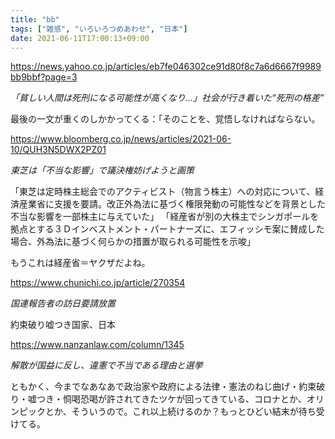 ```yaml
---
title: "bb"
tags: ["雑感", "いろいろつめあわせ", "日本"]
date: 2021-06-11T17:00:13+09:00
---
```


<https://news.yahoo.co.jp/articles/eb7fe046302ce91d80f8c7a6d6667f9989bb9bbf?page=3>

*「貧しい人間は死刑になる可能性が高くなり…」社会が行き着いた“死刑の格差”*

最後の一文が重くのしかかってくる：「そのことを、覚悟しなければならない。

<https://www.bloomberg.co.jp/news/articles/2021-06-10/QUH3N5DWX2PZ01>

*東芝は「不当な影響」で議決権妨げようと画策*

「東芝は定時株主総会でのアクティビスト（物言う株主）への対応について、経済産業省に支援を要請。改正外為法に基づく権限発動の可能性などを背景とした不当な影響を一部株主に与えていた」
「経産省が別の大株主でシンガポールを拠点とする３Ｄインベストメント・パートナーズに、エフィッシモ案に賛成した場合、外為法に基づく何らかの措置が取られる可能性を示唆」

もうこれは経産省＝ヤクザだよね。

https://www.chunichi.co.jp/article/270354

*国連報告者の訪日要請放置*

約束破り嘘つき国家、日本

https://www.nanzanlaw.com/column/1345

*解散が国益に反し、違憲で不当である理由と選挙*

ともかく、今までなあなあで政治家や政府による法律・憲法のねじ曲げ・約束破り・嘘つき・恫喝恐喝が許されてきたツケが回ってきている、コロナとか、オリンピックとか、そういうので。これ以上続けるのか？もっとひどい結末が待ち受けてる。